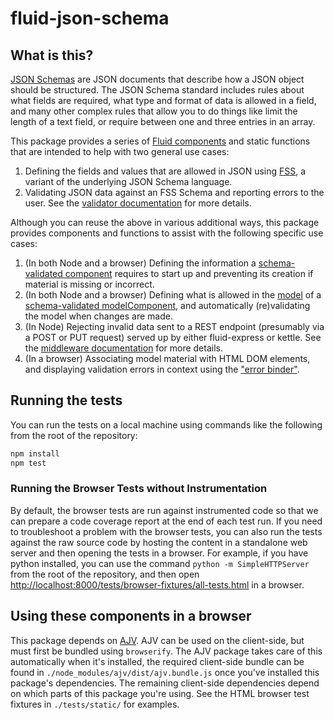 # fluid-json-schema

## What is this?

[JSON Schemas](http://json-schema.org) are JSON documents that describe how a JSON object should be structured.  The
JSON Schema standard includes rules about what fields are required, what type and format of data is allowed in a field,
and many other complex rules that allow you to do things like limit the length of a text field, or require between one
and three entries in an array.

This package provides a series of [Fluid
components](https://github.com/fluid-project/infusion-docs/blob/master/src/documents/UnderstandingInfusionComponents.md)
and static functions that are intended to help with two general use cases:

1. Defining the fields and values that are allowed in JSON using [FSS](docs/fss.md), a variant of the underlying JSON
   Schema language.
2. Validating JSON data against an FSS Schema and reporting errors to the user.  See the [validator
   documentation](./docs/validator.md) for more details.

Although you can reuse the above in various additional ways, this package provides components and functions to assist
with the following specific use cases:

1. (In both Node and a browser) Defining the information a [schema-validated
   component](./docs/schemaValidatedComponent.md) requires to start up and preventing its creation if material is missing
   or incorrect.
2. (In both Node and a browser) Defining what is allowed in the
   [model](https://docs.fluidproject.org/infusion/development/ChangeApplier.html) of a [schema-validated
   modelComponent](./docs/schemaValidatedModelComponent.md), and automatically (re)validating the model when changes are
   made.
3. (In Node) Rejecting invalid data sent to a REST endpoint (presumably via a POST or PUT request) served up by either
   fluid-express or kettle.  See the [middleware documentation](./docs/schemaValidationMiddleware.md) for more details.
4. (In a browser) Associating model material with HTML DOM elements, and displaying validation errors in context using
   the ["error binder"](./docs/errorBinder.md).

## Running the tests

You can run the tests on a local machine using commands like the following from the root of the repository:

```bash
npm install
npm test
```

### Running the Browser Tests without Instrumentation

By default, the browser tests are run against instrumented code so that we can prepare a code coverage report at the end
of each test run.  If you need to troubleshoot a problem with the browser tests, you can also run the tests against the
raw source code by hosting the content in a standalone web server and then opening the tests in a browser.  For example,
if you have python installed, you can  use the command `python -m SimpleHTTPServer` from the root of the repository, and
then open
[http://localhost:8000/tests/browser-fixtures/all-tests.html](http://localhost:8000/tests/browser-fixtures/all-tests.html)
in a browser.

## Using these components in a browser

This package depends on [AJV](https://github.com/epoberezkin/ajv).  AJV can be used on the client-side, but must first
be bundled using `browserify`.  The AJV package takes care of this automatically when it's installed, the required
client-side bundle can be found in `./node_modules/ajv/dist/ajv.bundle.js` once you've installed this package's
dependencies.  The remaining client-side dependencies depend on which parts of this package you're using. See the HTML
browser test fixtures in `./tests/static/` for examples.
